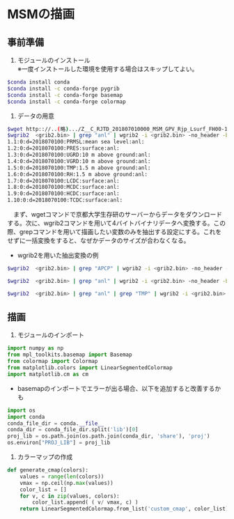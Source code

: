 # MSMの描画
## 事前準備 
1. モジュールのインストール  
※一度インストールした環境を使用する場合はスキップしてよい。
```Bash
$conda install conda
$conda install -c conda-forge pygrib
$conda install -c conda-forge basemap
$conda install -c conda-forge colormap
```
1. データの用意
```Bash
$wget http:://..(略).../Z__C_RJTD_201807010000_MSM_GPV_Rjp_Lsurf_FH00-15_grib2.bin
$wgrib2  <grib2.bin> | grep "anl" | wgrib2 -i <grib2.bin> -no_header -bin anl.bin
1.1:0:d=2018070100:PRMSL:mean sea level:anl:
1.2:0:d=2018070100:PRES:surface:anl:
1.3:0:d=2018070100:UGRD:10 m above ground:anl:
1.4:0:d=2018070100:VGRD:10 m above ground:anl:
1.5:0:d=2018070100:TMP:1.5 m above ground:anl:
1.6:0:d=2018070100:RH:1.5 m above ground:anl:
1.7:0:d=2018070100:LCDC:surface:anl:
1.8:0:d=2018070100:MCDC:surface:anl:
1.9:0:d=2018070100:HCDC:surface:anl:
1.10:0:d=2018070100:TCDC:surface:anl:
```
　まず、wgetコマンドで京都大学生存研のサーバーからデータをダウンロードする。次に、wgrib2コマンドを用いて4バイトバイナリデータへ変換する。この際、grepコマンドを用いて描画したい変数のみを抽出する設定にする。これをせずに一括変換をすると、なぜかデータのサイズが合わなくなる。

* wgrib2を用いた抽出変換の例
```Bash
$wgrib2  <grib2.bin> | grep "APCP" | wgrib2 -i <grib2.bin> -no_header -bin <.bin> #予報時刻ごとの降水量を抜き出す

$wgrib2  <grib2.bin> | grep "anl" | wgrib2 -i <grib2.bin> -no_header -bin <.bin> #全変数の解析値のみ抜き出す

$wgrib2  <grib2.bin> | grep "anl" | grep "TMP" | wgrib2 -i <grib2.bin> -no_header -bin <.bin> #気温の解析値のみを抜き出す
```


## 描画
1. モジュールのインポート
```python
import numpy as np
from mpl_toolkits.basemap import Basemap
from colormap import Colormap
from matplotlib.colors import LinearSegmentedColormap
import matplotlib.cm as cm
```
* basemapのインポートでエラーが出る場合、以下を追加すると改善するかも
```python
import os
import conda
conda_file_dir = conda.__file__
conda_dir = conda_file_dir.split('lib')[0]
proj_lib = os.path.join(os.path.join(conda_dir, 'share'), 'proj')
os.environ["PROJ_LIB"] = proj_lib
```

1. カラーマップの作成
```python
def generate_cmap(colors):
    values = range(len(colors))
    vmax = np.ceil(np.max(values))
    color_list = []
    for v, c in zip(values, colors):
        color_list.append( ( v/ vmax, c) )
    return LinearSegmentedColormap.from_list('custom_cmap', color_list)
```